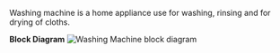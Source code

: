 Washing machine is a home appliance use for washing, rinsing and for drying of cloths.

**Block Diagram**
![Washing Machine block diagram](https://user-images.githubusercontent.com/42490038/154841736-664f8277-dd66-4801-a340-41610100efbd.png)

